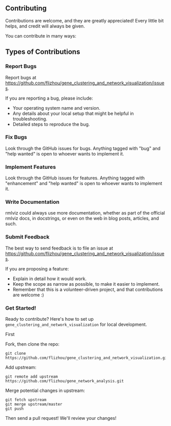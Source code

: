 ## Contributing

Contributions are welcome, and they are greatly appreciated! Every little bit
helps, and credit will always be given.

You can contribute in many ways:

## Types of Contributions


### Report Bugs

Report bugs at https://github.com/flizhou/gene_clustering_and_network_visualization/issues.

If you are reporting a bug, please include:

* Your operating system name and version.
* Any details about your local setup that might be helpful in troubleshooting.
* Detailed steps to reproduce the bug.

### Fix Bugs

Look through the GitHub issues for bugs. Anything tagged with "bug" and "help
wanted" is open to whoever wants to implement it.

### Implement Features

Look through the GitHub issues for features. Anything tagged with "enhancement"
and "help wanted" is open to whoever wants to implement it.

### Write Documentation

rmlviz could always use more documentation, whether as part of the
official rmlviz docs, in docstrings, or even on the web in blog posts,
articles, and such.

### Submit Feedback

The best way to send feedback is to file an issue at https://github.com/flizhou/gene_clustering_and_network_visualization/issues.

If you are proposing a feature:

* Explain in detail how it would work.
* Keep the scope as narrow as possible, to make it easier to implement.
* Remember that this is a volunteer-driven project, and that contributions
  are welcome :)
  
### Get Started!
Ready to contribute? Here's how to set up `gene_clustering_and_network_visualization` for local development.

First

Fork, then clone the repo:
```
git clone https://github.com/flizhou/gene_clustering_and_network_visualization.git
```

Add upstream:
```
git remote add upstream https://github.com/flizhou/gene_network_analysis.git
```

Merge potential changes in upstream:
```
git fetch upstream
git merge upstream/master
git push
```

Then send a pull request! We'll review your changes!

